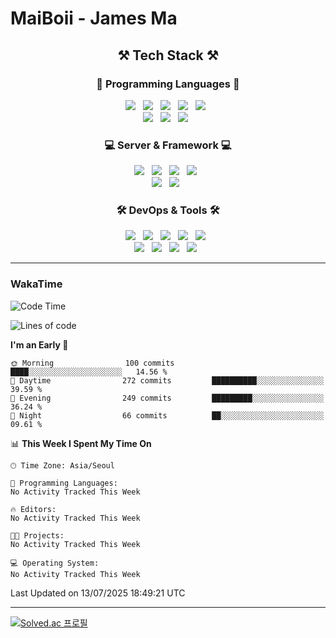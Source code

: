 # MaiBoii - James Ma
<h2 align="center">⚒️ Tech Stack ⚒️</h3>

<h3 id="data" align="center">🧠 Programming Languages 🧠</h3>
<p align="center">
  <img src="https://img.shields.io/badge/-Python-3776AB?style=flat-square&logo=python&logoColor=white" /> &nbsp
  <img src="https://img.shields.io/badge/-Rust-000000?style=flat-square&logo=rust&logoColor=white" /> &nbsp
 <img src="https://img.shields.io/badge/SQL-4053D6?style=flat-square&logo=AmazonDynamoDB&logoColor=white"/></a> &nbsp
  <img src="https://img.shields.io/badge/-HTML-E34F26?style=flat-square&logo=html5&logoColor=white" /> &nbsp
  <img src="https://img.shields.io/badge/-CSS-1572B6?style=flat-square&logo=css" /> &nbsp
    <br>
  <img src="https://img.shields.io/badge/-JavaScript-F7DF1E?style=flat-square&logo=javascript&logoColor=black" /> &nbsp
  <img src="https://img.shields.io/badge/-TypeScript-02569B?style=flat-square&logo=typescript&logoColor=white" /> &nbsp
  <img src="https://img.shields.io/badge/-Bash-4EAA25?style=flat-square&logo=gnubash&logoColor=white" /> &nbsp
</p>

<h3 align="center">💻 Server & Framework 💻</h3>
<p align="center">
  <img src="https://img.shields.io/badge/-Node.js-339933?style=flat-square&logo=node.js&logoColor=white" /> &nbsp
  <img src="https://img.shields.io/badge/-Express-339933?style=flat-square&logo=express&logoColor=white" /> &nbsp
  <img src="https://img.shields.io/badge/-Redis-FF4438?style=flat-square&logo=redis&logoColor=white" /> &nbsp
  <img src="https://img.shields.io/badge/-Svelte-E34F26?style=flat-square&logo=svelte&logoColor=white" /> &nbsp
  <br>
  <img src="https://img.shields.io/badge/-Vue3-4FC08D?style=flat-square&logo=vuedotjs&logoColor=white" /> &nbsp
  <img src="https://img.shields.io/badge/-Flask-000000?style=flat-square&logo=flask&logoColor=white" /> &nbsp
 
</p>

<h3 align="center">🛠️ DevOps & Tools 🛠️</h3>
<p align="center">
  <img src="https://img.shields.io/badge/-Git-F05032?style=flat-square&logo=git&logoColor=white" /> &nbsp
  <img src="https://img.shields.io/badge/-Jenkins-D24939?style=flat-square&logo=jenkins&logoColor=white" /> &nbsp
  <img src="https://img.shields.io/badge/-Docker-2496ED?style=flat-square&logo=docker&logoColor=white" /> &nbsp
  <img src="https://img.shields.io/badge/-Kubernetes-326CE5?style=flat-square&logo=kubernetes&logoColor=white" /> &nbsp
  <img src="https://img.shields.io/badge/-Cloudflare-F38020?style=flat-square&logo=cloudflare&logoColor=white" /> &nbsp
   <br>
  <img src="https://img.shields.io/badge/-Tailscale-242424?style=flat-square&logo=tailscale&logoColor=white" /> &nbsp
  <img src="https://img.shields.io/badge/-Arduino-00878F?style=flat-square&logo=arduino&logoColor=white" /> &nbsp
  <img src="https://img.shields.io/badge/-RaspberryPi-c7053d?style=flat-square&logo=raspberrypi&logoColor=white" /> &nbsp
  <img src="https://img.shields.io/badge/-Unity-232326?style=flat-square&logo=unity&logoColor=white" /> &nbsp
</p>


---
### WakaTime
<!--START_SECTION:waka-->
![Code Time](http://img.shields.io/badge/Code%20Time-1%2C112%20hrs%2044%20mins-blue)

![Lines of code](https://img.shields.io/badge/From%20Hello%20World%20I%27ve%20Written-6.0%20million%20lines%20of%20code-blue)

**I'm an Early 🐤** 

```text
🌞 Morning                100 commits         ████░░░░░░░░░░░░░░░░░░░░░   14.56 % 
🌆 Daytime                272 commits         ██████████░░░░░░░░░░░░░░░   39.59 % 
🌃 Evening                249 commits         █████████░░░░░░░░░░░░░░░░   36.24 % 
🌙 Night                  66 commits          ██░░░░░░░░░░░░░░░░░░░░░░░   09.61 % 
```


📊 **This Week I Spent My Time On** 

```text
🕑︎ Time Zone: Asia/Seoul

💬 Programming Languages: 
No Activity Tracked This Week

🔥 Editors: 
No Activity Tracked This Week

🐱‍💻 Projects: 
No Activity Tracked This Week

💻 Operating System: 
No Activity Tracked This Week
```


 Last Updated on 13/07/2025 18:49:21 UTC
<!--END_SECTION:waka-->
---
[![Solved.ac
프로필](http://mazassumnida.wtf/api/v2/generate_badge?boj=msu2020)](https://solved.ac/msu2020)
